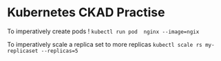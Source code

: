 # Kubernetes CKAD Practise

To imperatively  create pods ! 
`kubectl run pod  nginx --image=ngix`

To imperatively scale a replica set to more replicas
`kubectl scale rs my-replicaset --replicas=5`


